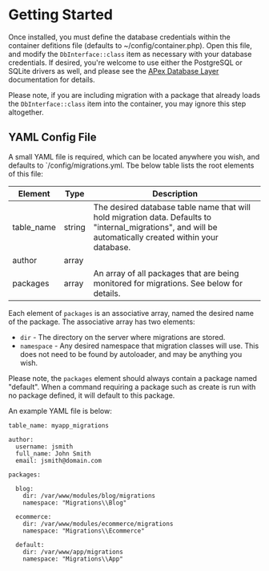 
# Getting Started

Once installed, you must define the database credentials within the container defitions file (defaults to ~/config/container.php).  Open this file, and modify the `DbInterface::class` item as necessary with your database credentials.  If desired, you're welcome to use either the PostgreSQL or SQLite drivers as well, and please see the [APex Database Layer](https://github.com/apexpl/db/blob/master/docs/connections.md) documentation for details.  

Please note, if you are including migration with a package that already loads the `DbInterface::class` item into the container, you may ignore this step altogether.


## YAML Config File

A small YAML file is required, which can be located anywhere you wish, and defaults to `/config/migrations.yml.  Tbe below table lists the root elements of this file:

Element | Type | Description
------------- |------------- |------------- 
table_name | string | The desired database table name that will hold migration data.  Defaults to "internal_migrations", and will be automatically created within your database.
author | array | 
packages | array | An array of all packages that are being monitored for migrations.  See below for details.

Each element of `packages` is an associative array, named the desired name of the package.  The associative array has two elements:

* `dir` - The directory on the server where migrations are stored.
* `namespace` - Any desired namespace that migration classes will use.  This does not need to be found by autoloader, and may be anything you wish.

Please note, the `packages` element should always contain a package named "default".  When a command requiring a package such as create is run with no package defined, it will default to this package.

An example YAML file is below:

~~~
table_name: myapp_migrations

author:
  username: jsmith
  full_name: John Smith
  email: jsmith@domain.com

packages:

  blog:
    dir: /var/www/modules/blog/migrations
    namespace: "Migrations\\Blog"

  ecommerce:
    dir: /var/www/modules/ecommerce/migrations
    namespace: "Migrations\\Ecommerce"

  default:
    dir: /var/www/app/migrations
    namespace: "Migrations\\App"
~~~


